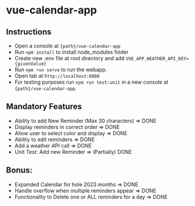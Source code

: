 # vue-calendar-app

## Instructions
- Open a console at `{path}/vue-calendar-app`
- Run `npm install` to install node_modules folder
- Create new .env file at root directory and add `VUE_APP_WEATHER_API_KEY={givenValue}`
- Run `npm run serve` to run the webapp.
- Open tab at `http://localhost:8080`
- For testing purposes run `npm run test:unit` in a new console at `{path}/vue-calendar-app`.

## Mandatory Features
- Ability to add New Reminder (Max 30 characters) => DONE
- Display reminders in correct order => DONE
- Allow user to select color and display => DONE
- Ability to edit reminders => DONE
- Add a weather API call => DONE
- Unit Test: Add new Reminder => (Partially) DONE

## Bonus:
- Expanded Calendar for hole 2023 months => DONE
- Handle overflow when multiple reminders appear => DONE
- Functionality to Delete one or ALL reminders for a day => DONE



